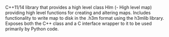 C++11/14 library that provides a high level class Hlm (- High level map)
providing high level functions for creating and altering maps. Includes
functionality to write map to disk in the .h3m format using the h3mlib library.
Exposes both the C++ class and a C interface wrapper to it to be used primarily
by Python code.